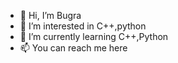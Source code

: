 - 👋 Hi, I’m Bugra
- 👀 I’m interested in C++,python
- 🌱 I’m currently learning C++,Python
- 📫 You can reach me here
